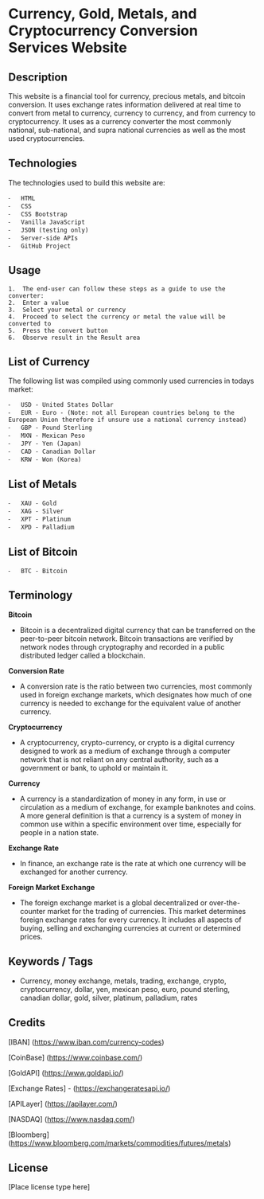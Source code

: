 #  Currency, Gold, Metals, and Cryptocurrency Conversion Services Website

## Description
This website is a financial tool for currency, precious metals, and bitcoin conversion. It uses exchange rates information delivered at real time to convert from metal to currency, currency to currency, and from currency to cryptocurrency. It uses as a currency converter the most commonly national, sub-national, and supra national currencies as well as the most used cryptocurrencies.

## Technologies
The technologies used to build this website are: 

	⁃	HTML
	⁃	CSS
	⁃	CSS Bootstrap
	⁃	Vanilla JavaScript
	⁃	JSON (testing only)
	⁃	Server-side APIs
	⁃	GitHub Project

## Usage
	1.	The end-user can follow these steps as a guide to use the converter:
	2.	Enter a value
	3.	Select your metal or currency
	4.	Proceed to select the currency or metal the value will be converted to
	5.	Press the convert button
	6.	Observe result in the Result area


## List of Currency
The following list was compiled using commonly used currencies in todays market:

	⁃	USD - United States Dollar
	⁃	EUR - Euro - (Note: not all European countries belong to the European Union therefore if unsure use a national currency instead)
	⁃	GBP - Pound Sterling 
	⁃	MXN - Mexican Peso
	⁃	JPY - Yen (Japan)
	⁃	CAD - Canadian Dollar
	⁃	KRW - Won (Korea)

## List of Metals
	⁃	XAU - Gold
	⁃	XAG - Silver
	⁃	XPT - Platinum
	⁃	XPD - Palladium

## List of Bitcoin
	⁃	BTC - Bitcoin

## Terminology
**Bitcoin**
- Bitcoin is a decentralized digital currency that can be transferred on the peer-to-peer bitcoin network. Bitcoin transactions are verified by network nodes through cryptography and recorded in a public distributed ledger called a blockchain.

**Conversion Rate**
- A conversion rate is the ratio between two currencies, most commonly used in foreign exchange markets, which designates how much of one currency is needed to exchange for the equivalent value of another currency.

**Cryptocurrency**
- A cryptocurrency, crypto-currency, or crypto is a digital currency designed to work as a medium of exchange through a computer network that is not reliant on any central authority, such as a government or bank, to uphold or maintain it.

**Currency**
- A currency is a standardization of money in any form, in use or circulation as a medium of exchange, for example banknotes and coins. A more general definition is that a currency is a system of money in common use within a specific environment over time, especially for people in a nation state. 

**Exchange Rate**
- In finance, an exchange rate is the rate at which one currency will be exchanged for another currency.

**Foreign Market Exchange**
- The foreign exchange market is a global decentralized or over-the-counter market for the trading of currencies. This market determines foreign exchange rates for every currency. It includes all aspects of buying, selling and exchanging currencies at current or determined prices.

## Keywords / Tags
- Currency, money exchange, metals, trading, exchange, crypto, cryptocurrency, dollar, yen, mexican peso,  euro, pound sterling, canadian dollar, gold, silver, platinum, palladium, rates

## Credits
[IBAN] (https://www.iban.com/currency-codes)

[CoinBase]  (https://www.coinbase.com/)

[GoldAPI]  (https://www.goldapi.io/)

[Exchange Rates] - (https://exchangeratesapi.io/)

[APILayer]  (https://apilayer.com/)

[NASDAQ]  (https://www.nasdaq.com/)

[Bloomberg]  (https://www.bloomberg.com/markets/commodities/futures/metals)

## License
[Place license type here]
